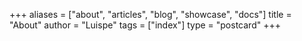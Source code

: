 +++
aliases = ["about", "articles", "blog", "showcase", "docs"]
title = "About"
author = "Luispe"
tags = ["index"]
type = "postcard"
+++
